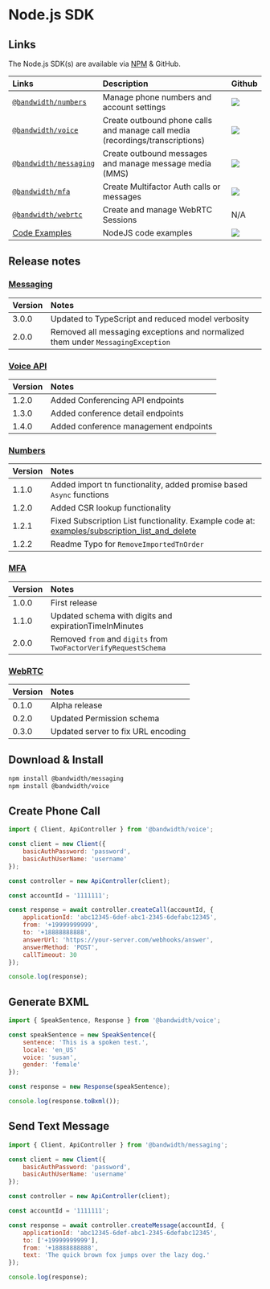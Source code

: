 # Node.js SDK

## Links

The Node.js SDK(s) are available via [NPM](https://www.npmjs.com/search?q=%40bandwidth) & GitHub.

| Links                                                                        | Description                                                                   | Github                                                                                                 |
|:-----------------------------------------------------------------------------|:------------------------------------------------------------------------------|:-------------------------------------------------------------------------------------------------------|
| [`@bandwidth/numbers`](https://www.npmjs.com/package/@bandwidth/numbers)     | Manage phone numbers and account settings                                     | [<img src="https://github.com/favicon.ico">](https://github.com/Bandwidth/node-numbers)                |
| [`@bandwidth/voice`](https://www.npmjs.com/package/@bandwidth/voice)       | Create outbound phone calls and manage call media (recordings/transcriptions) | [<img src="https://github.com/favicon.ico">](https://github.com/Bandwidth/node-voice)                  |
| [`@bandwidth/messaging`](https://www.npmjs.com/package/@bandwidth/messaging) | Create outbound messages and manage message media (MMS)                       | [<img src="https://github.com/favicon.ico">](https://github.com/Bandwidth/node-messaging)              |
| [`@bandwidth/mfa`](https://www.npmjs.com/package/@bandwidth/mfa)             | Create Multifactor Auth calls or messages                                     | [<img src="https://github.com/favicon.ico">](https://github.com/bandwidth/node-mfa)                    |
| [`@bandwidth/webrtc`](https://www.npmjs.com/package/@bandwidth/webrtc)       | Create and manage WebRTC Sessions                                             | N/A                                                                                                    |
| [Code Examples](https://github.com/search?q=topic%3Anodejs+org%3ABandwidth-Samples)    | NodeJS code examples                                                          | [<img src="https://github.com/favicon.ico">](https://github.com/search?q=topic%3Anodejs+org%3ABandwidth-Samples) |

## Release notes

### [Messaging](https://www.npmjs.com/package/@bandwidth/messaging)

| Version | Notes                                                                           |
|:--------|:--------------------------------------------------------------------------------|
| 3.0.0   | Updated to TypeScript and reduced model verbosity |
| 2.0.0   | Removed all messaging exceptions and normalized them under `MessagingException` |

### [Voice API](https://www.npmjs.com/package/@bandwidth/voice)

| Version | Notes                            |
|:--------|:---------------------------------|
| 1.2.0   | Added Conferencing API endpoints |
| 1.3.0 | Added conference detail endpoints |
| 1.4.0 | Added conference management endpoints |

### [Numbers](https://www.npmjs.com/package/@bandwidth/numbers)

| Version | Notes                                                                                                                                     |
|:--------|:------------------------------------------------------------------------------------------------------------------------------------------|
| 1.1.0   | Added import tn functionality, added promise based `Async` functions                                                                      |
| 1.2.0   | Added CSR lookup functionality                                                                                                            |
| 1.2.1   | Fixed Subscription List functionality. Example code at: [examples/subscription_list_and_delete](examples/subscription_list_and_delete.js) |
| 1.2.2   | Readme Typo for `RemoveImportedTnOrder`                                                                                                   |

### [MFA](https://www.npmjs.com/package/@bandwidth/mfa)

| Version | Notes                                                  |
|:--------|:-------------------------------------------------------|
| 1.0.0   | First release                                          |
| 1.1.0   | Updated schema with digits and expirationTimeInMinutes |
| 2.0.0 | Removed `from` and `digits` from `TwoFactorVerifyRequestSchema` |

### [WebRTC](https://www.npmjs.com/package/@bandwidth/webrtc)

| Version | Notes                              |
|:--------|:-----------------------------------|
| 0.1.0   | Alpha release                      |
| 0.2.0   | Updated Permission schema          |
| 0.3.0   | Updated server to fix URL encoding |


## Download & Install

```bash
npm install @bandwidth/messaging
npm install @bandwidth/voice
```

## Create Phone Call

```js
import { Client, ApiController } from '@bandwidth/voice';

const client = new Client({
    basicAuthPassword: 'password',
    basicAuthUserName: 'username'
});

const controller = new ApiController(client);

const accountId = '1111111';

const response = await controller.createCall(accountId, {
    applicationId: 'abc12345-6def-abc1-2345-6defabc12345',
    from: '+19999999999',
    to: '+18888888888',
    answerUrl: 'https://your-server.com/webhooks/answer',
    answerMethod: 'POST',
    callTimeout: 30
});

console.log(response);
```

## Generate BXML

```js
import { SpeakSentence, Response } from '@bandwidth/voice';

const speakSentence = new SpeakSentence({
    sentence: 'This is a spoken test.',
    locale: 'en_US'
    voice: 'susan',
    gender: 'female'
});

const response = new Response(speakSentence);

console.log(response.toBxml());
```

## Send Text Message

```js
import { Client, ApiController } from '@bandwidth/messaging';

const client = new Client({
    basicAuthPassword: 'password',
    basicAuthUserName: 'username'
});

const controller = new ApiController(client);

const accountId = '1111111';

const response = await controller.createMessage(accountId, {
    applicationId: 'abc12345-6def-abc1-2345-6defabc12345',
    to: ['+19999999999'],
    from: '+18888888888',
    text: 'The quick brown fox jumps over the lazy dog.'
});

console.log(response);
```
